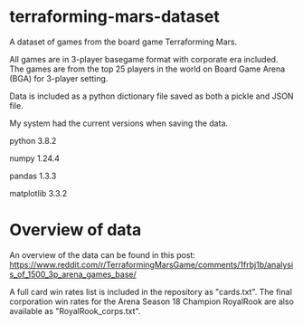 # terraforming-mars-dataset
A dataset of games from the board game Terraforming Mars.

All games are in 3-player basegame format with corporate era included. The games are from the top 25 players in the world on Board Game Arena (BGA) for 3-player setting.

Data is included as a python dictionary file saved as both a pickle and JSON file. 

My system had the current versions when saving the data.

python 3.8.2

numpy 1.24.4

pandas 1.3.3

matplotlib 3.3.2

# Overview of data 
An overview of the data can be found in this post:
https://www.reddit.com/r/TerraformingMarsGame/comments/1frbj1b/analysis_of_1500_3p_arena_games_base/

A full card win rates list is included in the repository as "cards.txt". The final corporation win rates for the Arena Season 18 Champion RoyalRook are also available as "RoyalRook_corps.txt".
